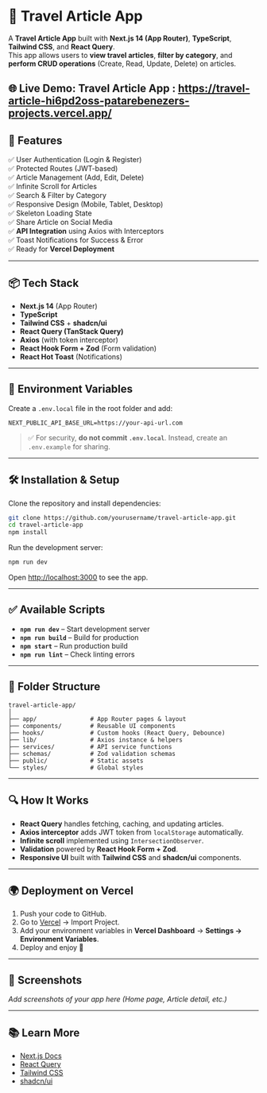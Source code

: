 # 🧳 Travel Article App

A **Travel Article App** built with **Next.js 14 (App Router)**, **TypeScript**, **Tailwind CSS**, and **React Query**.  
This app allows users to **view travel articles**, **filter by category**, and **perform CRUD operations** (Create, Read, Update, Delete) on articles.

## 🌐 Live Demo: Travel Article App : https://travel-article-hi6pd2oss-patarebenezers-projects.vercel.app/

## 🚀 Features

✅ User Authentication (Login & Register)  
✅ Protected Routes (JWT-based)  
✅ Article Management (Add, Edit, Delete)  
✅ Infinite Scroll for Articles  
✅ Search & Filter by Category  
✅ Responsive Design (Mobile, Tablet, Desktop)  
✅ Skeleton Loading State  
✅ Share Article on Social Media  
✅ **API Integration** using Axios with Interceptors  
✅ Toast Notifications for Success & Error  
✅ Ready for **Vercel Deployment**

---

## 📦 Tech Stack

- **Next.js 14** (App Router)
- **TypeScript**
- **Tailwind CSS** + **shadcn/ui**
- **React Query (TanStack Query)**
- **Axios** (with token interceptor)
- **React Hook Form + Zod** (Form validation)
- **React Hot Toast** (Notifications)

---

## 🔑 Environment Variables

Create a `.env.local` file in the root folder and add:

```env
NEXT_PUBLIC_API_BASE_URL=https://your-api-url.com
```

> ✅ For security, **do not commit `.env.local`**. Instead, create an `.env.example` for sharing.

---

## 🛠 Installation & Setup

Clone the repository and install dependencies:

```bash
git clone https://github.com/yourusername/travel-article-app.git
cd travel-article-app
npm install
```

Run the development server:

```bash
npm run dev
```

Open [http://localhost:3000](http://localhost:3000) to see the app.

---

## ✅ Available Scripts

- **`npm run dev`** – Start development server
- **`npm run build`** – Build for production
- **`npm start`** – Run production build
- **`npm run lint`** – Check linting errors

---

## 📂 Folder Structure

```
travel-article-app/
│
├── app/               # App Router pages & layout
├── components/        # Reusable UI components
├── hooks/             # Custom hooks (React Query, Debounce)
├── lib/               # Axios instance & helpers
├── services/          # API service functions
├── schemas/           # Zod validation schemas
├── public/            # Static assets
└── styles/            # Global styles
```

---

## 🔍 How It Works

- **React Query** handles fetching, caching, and updating articles.
- **Axios interceptor** adds JWT token from `localStorage` automatically.
- **Infinite scroll** implemented using `IntersectionObserver`.
- **Validation** powered by **React Hook Form + Zod**.
- **Responsive UI** built with **Tailwind CSS** and **shadcn/ui** components.

---

## 🌍 Deployment on Vercel

1. Push your code to GitHub.
2. Go to [Vercel](https://vercel.com) → Import Project.
3. Add your environment variables in **Vercel Dashboard** → **Settings → Environment Variables**.
4. Deploy and enjoy 🚀

---

## 📸 Screenshots

_Add screenshots of your app here (Home page, Article detail, etc.)_

---

## 📚 Learn More

- [Next.js Docs](https://nextjs.org/docs)
- [React Query](https://tanstack.com/query/latest)
- [Tailwind CSS](https://tailwindcss.com)
- [shadcn/ui](https://ui.shadcn.com)
